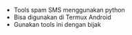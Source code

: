 - Tools spam SMS menggunakan python
- Bisa digunakan di Termux Android
- Gunakan tools ini dengan bijak
